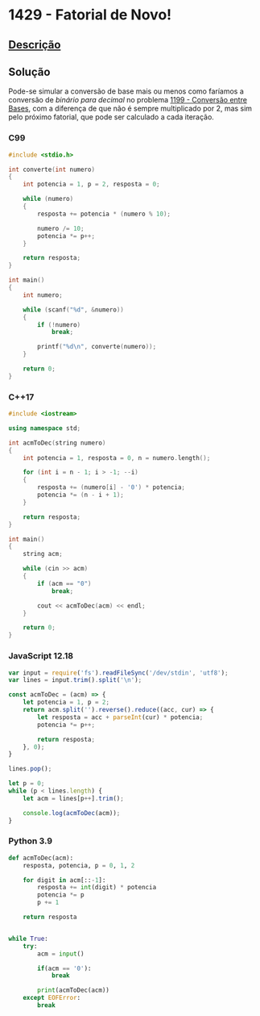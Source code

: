 # 1429 - Fatorial de Novo!

## [Descrição](https://www.beecrowd.com.br/judge/pt/problems/view/1429)

## Solução

Pode-se simular a conversão de base mais ou menos como faríamos a conversão de _binário para decimal_ no problema [1199 - Conversão entre Bases](../1199/README.md), com a diferença de que não é sempre multiplicado por 2, mas sim pelo próximo fatorial, que pode ser calculado a cada iteração.

### C99
```c
#include <stdio.h>

int converte(int numero)
{
    int potencia = 1, p = 2, resposta = 0;

    while (numero)
    {
        resposta += potencia * (numero % 10);

        numero /= 10;
        potencia *= p++;
    }

    return resposta;
}

int main()
{
    int numero;

    while (scanf("%d", &numero))
    {
        if (!numero)
            break;

        printf("%d\n", converte(numero));
    }

    return 0;
}
```

### C++17
```cpp
#include <iostream>

using namespace std;

int acmToDec(string numero)
{
    int potencia = 1, resposta = 0, n = numero.length();

    for (int i = n - 1; i > -1; --i)
    {
        resposta += (numero[i] - '0') * potencia;
        potencia *= (n - i + 1);
    }

    return resposta;
}

int main()
{
    string acm;

    while (cin >> acm)
    {
        if (acm == "0")
            break;

        cout << acmToDec(acm) << endl;
    }

    return 0;
}
```

### JavaScript 12.18
```javascript
var input = require('fs').readFileSync('/dev/stdin', 'utf8');
var lines = input.trim().split('\n');

const acmToDec = (acm) => {
    let potencia = 1, p = 2;
    return acm.split('').reverse().reduce((acc, cur) => {
        let resposta = acc + parseInt(cur) * potencia;
        potencia *= p++;

        return resposta;
    }, 0);
}

lines.pop();

let p = 0;
while (p < lines.length) {
    let acm = lines[p++].trim();

    console.log(acmToDec(acm));
}
```

### Python 3.9
```python
def acmToDec(acm):
    resposta, potencia, p = 0, 1, 2

    for digit in acm[::-1]:
        resposta += int(digit) * potencia
        potencia *= p
        p += 1

    return resposta


while True:
    try:
        acm = input()

        if(acm == '0'):
            break

        print(acmToDec(acm))
    except EOFError:
        break
```